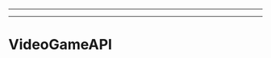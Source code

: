 -----------------------------------------------------------------------------------------
----------------------------------------------------------------------------------------------------
# VideoGameAPI

